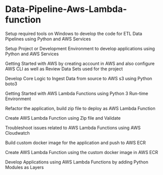 # Data-Pipeline-Aws-Lambda-function

Setup required tools on Windows to develop the code for ETL Data Pipelines using Python and AWS Services

Setup Project or Development Environment to develop applications using Python and AWS Services

Getting Started with AWS by creating account in AWS and also configure AWS CLI as well as Review Data Sets used for the project

Develop Core Logic to Ingest Data from source to AWS s3 using Python boto3

Getting Started with AWS Lambda Functions using Python 3 Run-time Environment

Refactor the application, build zip file to deploy as AWS Lambda Function

Create AWS Lambda Function using Zip file and Validate

Troubleshoot issues related to AWS Lambda Functions using AWS Cloudwatch

Build custom docker image for the application and push to AWS ECR

Create AWS Lambda Function using the custom docker image in AWS ECR

Develop Applications using AWS Lambda Functions by adding Python Modules as Layers

